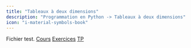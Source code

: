 ```yaml
---
title: "Tableaux à deux dimensions"
description: "Programmation en Python -> Tableaux à deux dimensions"
icon: "i-material-symbols-book"
---
```


Fichier test.
[Cours](./cours)
[Exercices](./exercices)
[TP](./tp)